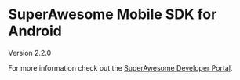 SuperAwesome Mobile SDK for Android
===================================

Version 2.2.0

For more information check out the [SuperAwesome Developer Portal](http://developers.superawesome.tv/docs/androidsdk).
